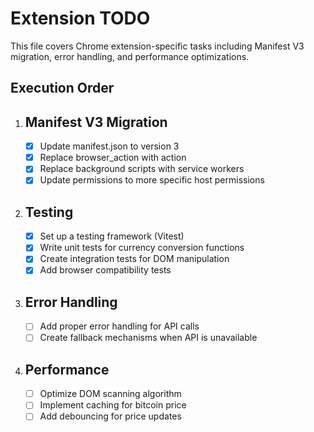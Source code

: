 # Extension TODO

This file covers Chrome extension-specific tasks including Manifest V3 migration, error handling, and performance optimizations.

## Execution Order

1. ## Manifest V3 Migration
   - [x] Update manifest.json to version 3
   - [x] Replace browser_action with action
   - [x] Replace background scripts with service workers
   - [x] Update permissions to more specific host permissions

2. ## Testing
   - [x] Set up a testing framework (Vitest)
   - [x] Write unit tests for currency conversion functions
   - [x] Create integration tests for DOM manipulation
   - [x] Add browser compatibility tests

3. ## Error Handling
   - [ ] Add proper error handling for API calls
   - [ ] Create fallback mechanisms when API is unavailable

4. ## Performance
   - [ ] Optimize DOM scanning algorithm
   - [ ] Implement caching for bitcoin price
   - [ ] Add debouncing for price updates